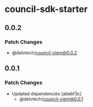 # council-sdk-starter

## 0.0.2

### Patch Changes

- @delvtech/council-viem@0.0.2

## 0.0.1

### Patch Changes

- Updated dependencies [abebf3c]
  - @delvtech/council-viem@0.0.1
